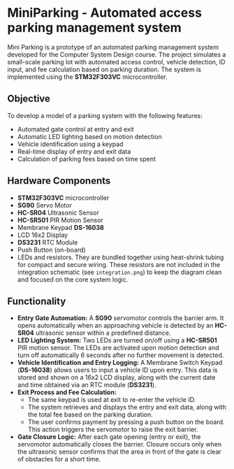 # MiniParking - Automated access parking management system
Mini Parking is a prototype of an automated parking management system developed for the Computer System Design course. The project simulates a small-scale parking lot with automated access control, vehicle detection, ID input, and fee calculation based on parking duration. The system is implemented using the **STM32F303VC** microcontroller.

## Objective
To develop a model of a parking system with the following features:
- Automated gate control at entry and exit
- Automatic LED lighting based on motion detection
- Vehicle identification using a keypad
- Real-time display of entry and exit data
- Calculation of parking fees based on time spent

## Hardware Components
- **STM32F303VC** microcontroller  
- **SG90** Servo Motor  
- **HC-SR04** Ultrasonic Sensor  
- **HC-SR501** PIR Motion Sensor  
- Membrane Keypad **DS-16038**  
- LCD 16x2 Display  
- **DS3231** RTC Module  
- Push Button (on-board) 
- LEDs and resistors. They are bundled together using heat-shrink tubing for compact and secure wiring. These resistors are not included in the integration schematic (see `integration.png`) to keep the diagram clean and focused on the core system logic.


## Functionality
- **Entry Gate Automation:** A **SG90** servomotor controls the barrier arm. It opens automatically when an approaching vehicle is detected by an **HC-SR04** ultrasonic sensor within a predefined distance.
- **LED Lighting System:** Two LEDs are turned on/off using a **HC-SR501** PIR motion sensor. The LEDs are activated upon motion detection and turn off automatically 6 seconds after no further movement is detected.
- **Vehicle Identification and Entry Logging:** A Membrane Switch Keypad (**DS-16038**) allows users to input a vehicle ID upon entry. This data is stored and shown on a 16x2 LCD display, along with the current date and time obtained via an RTC module (**DS3231**).
- **Exit Process and Fee Calculation:**
  - The same keypad is used at exit to re-enter the vehicle ID.
  - The system retrieves and displays the entry and exit data, along with the total fee based on the parking duration.
  - The user confirms payment by pressing a push button on the board. This action triggers the servomotor to raise the exit barrier.
- **Gate Closure Logic:** After each gate opening (entry or exit), the servomotor automatically closes the barrier. Closure occurs only when the ultrasonic sensor confirms that the area in front of the gate is clear of obstacles for a short time.





